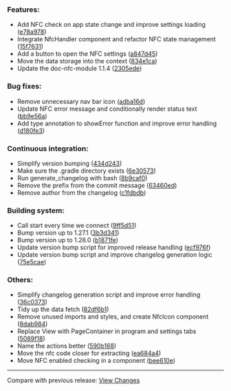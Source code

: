 ### Features:
- Add NFC check on app state change and improve settings loading ([e78a978](https://github.com/onato/AR4-Manager/commit/e78a978f6f2a98a98fd267d1713ebf03dc567e64))
- Integrate NfcHandler component and refactor NFC state management ([15f7631](https://github.com/onato/AR4-Manager/commit/15f76312bca3af7b5449ab6938c7b5a7643c4ad5))
- Add a button to open the NFC settings ([a847d45](https://github.com/onato/AR4-Manager/commit/a847d45130142ca31a25e766cef44f1a1d03949f))
- Move the data storage into the context ([834e1ca](https://github.com/onato/AR4-Manager/commit/834e1ca5509b97c97f1b87525a1a10f7ebf31e1b))
- Update the doc-nfc-module 1.1.4 ([2305ede](https://github.com/onato/AR4-Manager/commit/2305ede0ebfd9d9aad138a637374fe0f17132bde))


### Bug fixes:
- Remove unnecessary nav bar icon ([adba16d](https://github.com/onato/AR4-Manager/commit/adba16d1170766e381bbf21fba7fbe65ade855d4))
- Update NFC error message and conditionally render status text ([bb9e56a](https://github.com/onato/AR4-Manager/commit/bb9e56ab382f49f09f696e860b66391ef41ecd57))
- Add type annotation to showError function and improve error handling ([d180fe3](https://github.com/onato/AR4-Manager/commit/d180fe35ff9ba6557fdfa2c16105671490b4f1a3))


### Continuous integration:
- Simplify version bumping ([434d243](https://github.com/onato/AR4-Manager/commit/434d243c4c62b6cc2ebedf0a099d197e082406d4))
- Make sure the .gradle directory exists ([6e30573](https://github.com/onato/AR4-Manager/commit/6e305732e67911920c3a489827d280cf02df580d))
- Run generate_changelog with bash ([8b9caf0](https://github.com/onato/AR4-Manager/commit/8b9caf078ec4baac5dfab6000713340c43aeb5ba))
- Remove the prefix from the commit message ([63460ed](https://github.com/onato/AR4-Manager/commit/63460edbbf267f542cae5f8eed439f93970d2bea))
- Remove author from the changelog ([c1fdbdb](https://github.com/onato/AR4-Manager/commit/c1fdbdbf0244f0f2dac2be231a6b29ff81904f94))


### Building system:
- Call start every time we connect ([9ff5d51](https://github.com/onato/AR4-Manager/commit/9ff5d5138b90727dcb2f3599c387340fc3bba96b))
- Bump version up to 1.27.1 ([3b3d341](https://github.com/onato/AR4-Manager/commit/3b3d34106074ef456cb421c96b609bd825cc1ae0))
- Bump version up to 1.28.0 ([b1871fe](https://github.com/onato/AR4-Manager/commit/b1871fef2c02b38c4801c61b8538958a85be8261))
- Update version bump script for improved release handling ([ecf976f](https://github.com/onato/AR4-Manager/commit/ecf976f0e2e1c060415967ebf1bfcc94dcefd52c))
- Update version bump script and improve changelog generation logic ([75e5cae](https://github.com/onato/AR4-Manager/commit/75e5cae1362fb893f0a60822c0d046f1fb3ad279))


### Others:
- Simplify changelog generation script and improve error handling ([36c0373](https://github.com/onato/AR4-Manager/commit/36c0373eb46c4a8a1456175c456764047dfcbfb6))
- Tidy up the data fetch ([82df6b1](https://github.com/onato/AR4-Manager/commit/82df6b13300bc6d569e9ab9e5b80cec0a78bc42f))
- Remove unused imports and styles, and create NfcIcon component ([8dab984](https://github.com/onato/AR4-Manager/commit/8dab9848d75376106b1859db4d25031cfc4f7a1e))
- Replace View with PageContainer in program and settings tabs ([5089f18](https://github.com/onato/AR4-Manager/commit/5089f1808fea08f52e18998882043f86f0a963a8))
- Name the actions better ([590b168](https://github.com/onato/AR4-Manager/commit/590b1681ba2353eb23f69f017320aad92dccd662))
- Move the nfc code closer for extracting ([ea684a4](https://github.com/onato/AR4-Manager/commit/ea684a463572f304609f01005e40711b81c971ac))
- Move NFC enabled checking in a component ([bee610e](https://github.com/onato/AR4-Manager/commit/bee610e26415c0278a9ae671f13554eaa4a979fe))


---
Compare with previous release: [View Changes](https://github.com/onato/AR4-Manager/compare/1.25.0...1.26.0)
